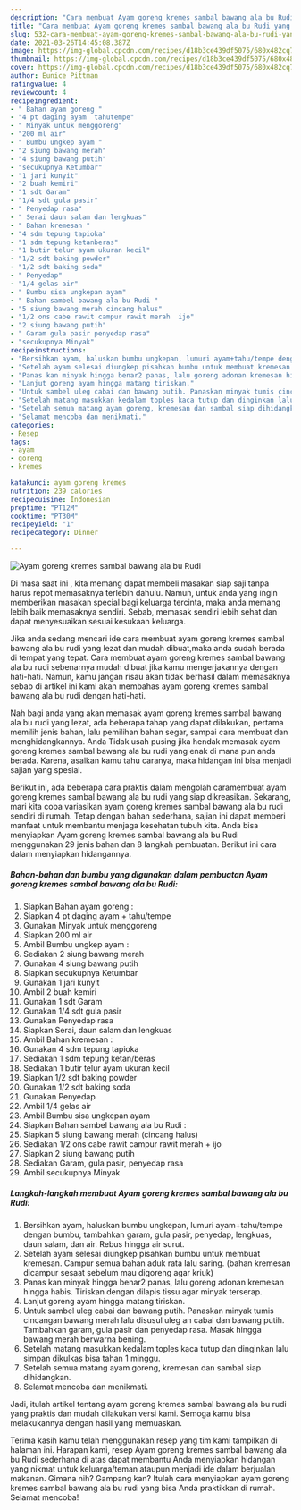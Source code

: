 ```yaml
---
description: "Cara membuat Ayam goreng kremes sambal bawang ala bu Rudi yang enak Untuk Jualan"
title: "Cara membuat Ayam goreng kremes sambal bawang ala bu Rudi yang enak Untuk Jualan"
slug: 532-cara-membuat-ayam-goreng-kremes-sambal-bawang-ala-bu-rudi-yang-enak-untuk-jualan
date: 2021-03-26T14:45:08.387Z
image: https://img-global.cpcdn.com/recipes/d18b3ce439df5075/680x482cq70/ayam-goreng-kremes-sambal-bawang-ala-bu-rudi-foto-resep-utama.jpg
thumbnail: https://img-global.cpcdn.com/recipes/d18b3ce439df5075/680x482cq70/ayam-goreng-kremes-sambal-bawang-ala-bu-rudi-foto-resep-utama.jpg
cover: https://img-global.cpcdn.com/recipes/d18b3ce439df5075/680x482cq70/ayam-goreng-kremes-sambal-bawang-ala-bu-rudi-foto-resep-utama.jpg
author: Eunice Pittman
ratingvalue: 4
reviewcount: 4
recipeingredient:
- " Bahan ayam goreng "
- "4 pt daging ayam  tahutempe"
- " Minyak untuk menggoreng"
- "200 ml air"
- " Bumbu ungkep ayam "
- "2 siung bawang merah"
- "4 siung bawang putih"
- "secukupnya Ketumbar"
- "1 jari kunyit"
- "2 buah kemiri"
- "1 sdt Garam"
- "1/4 sdt gula pasir"
- " Penyedap rasa"
- " Serai daun salam dan lengkuas"
- " Bahan kremesan "
- "4 sdm tepung tapioka"
- "1 sdm tepung ketanberas"
- "1 butir telur ayam ukuran kecil"
- "1/2 sdt baking powder"
- "1/2 sdt baking soda"
- " Penyedap"
- "1/4 gelas air"
- " Bumbu sisa ungkepan ayam"
- " Bahan sambel bawang ala bu Rudi "
- "5 siung bawang merah cincang halus"
- "1/2 ons cabe rawit campur rawit merah  ijo"
- "2 siung bawang putih"
- " Garam gula pasir penyedap rasa"
- "secukupnya Minyak"
recipeinstructions:
- "Bersihkan ayam, haluskan bumbu ungkepan, lumuri ayam+tahu/tempe dengan bumbu, tambahkan garam, gula pasir, penyedap, lengkuas, daun salam, dan air. Rebus hingga air surut."
- "Setelah ayam selesai diungkep pisahkan bumbu untuk membuat kremesan. Campur semua bahan aduk rata lalu saring. (bahan kremesan dicampur sesaat sebelum mau digoreng agar kriuk)"
- "Panas kan minyak hingga benar2 panas, lalu goreng adonan kremesan hingga habis. Tiriskan dengan dilapis tissu agar minyak terserap."
- "Lanjut goreng ayam hingga matang tiriskan."
- "Untuk sambel uleg cabai dan bawang putih. Panaskan minyak tumis cincangan bawang merah lalu disusul uleg an cabai dan bawang putih. Tambahkan garam, gula pasir dan penyedap rasa. Masak hingga bawang merah berwarna bening."
- "Setelah matang masukkan kedalam toples kaca tutup dan dinginkan lalu simpan dikulkas bisa tahan 1 minggu."
- "Setelah semua matang ayam goreng, kremesan dan sambal siap dihidangkan."
- "Selamat mencoba dan menikmati."
categories:
- Resep
tags:
- ayam
- goreng
- kremes

katakunci: ayam goreng kremes 
nutrition: 239 calories
recipecuisine: Indonesian
preptime: "PT12M"
cooktime: "PT30M"
recipeyield: "1"
recipecategory: Dinner

---
```



![Ayam goreng kremes sambal bawang ala bu Rudi](https://img-global.cpcdn.com/recipes/d18b3ce439df5075/680x482cq70/ayam-goreng-kremes-sambal-bawang-ala-bu-rudi-foto-resep-utama.jpg)

Di masa  saat ini , kita memang dapat membeli masakan siap saji tanpa harus repot memasaknya terlebih dahulu. Namun, untuk anda yang ingin memberikan masakan special bagi keluarga tercinta, maka anda memang lebih baik memasaknya sendiri. Sebab, memasak sendiri lebih sehat dan dapat menyesuaikan sesuai kesukaan keluarga.

Jika anda sedang mencari ide cara membuat ayam goreng kremes sambal bawang ala bu rudi yang lezat dan mudah dibuat,maka anda sudah berada di tempat yang tepat. Cara membuat ayam goreng kremes sambal bawang ala bu rudi  sebenarnya mudah dibuat jika kamu mengerjakannya dengan hati-hati. Namun, kamu jangan risau akan tidak berhasil dalam memasaknya 
sebab di artikel ini kami akan membahas ayam goreng kremes sambal bawang ala bu rudi dengan hati-hati.  



Nah bagi anda yang akan memasak ayam goreng kremes sambal bawang ala bu rudi yang lezat, ada beberapa tahap yang dapat dilakukan, pertama memilih jenis bahan, lalu pemilihan bahan segar, sampai cara membuat dan menghidangkannya. Anda Tidak usah pusing jika hendak memasak ayam goreng kremes sambal bawang ala bu rudi yang enak di mana pun anda berada. Karena, asalkan kamu  tahu caranya, maka hidangan ini bisa menjadi sajian yang spesial.

Berikut ini, ada beberapa cara praktis  dalam mengolah caramembuat ayam goreng kremes sambal bawang ala bu rudi yang siap dikreasikan. Sekarang, mari kita coba variasikan ayam goreng kremes sambal bawang ala bu rudi sendiri di rumah. Tetap dengan bahan sederhana, sajian ini dapat memberi manfaat untuk membantu menjaga kesehatan tubuh kita. Anda bisa menyiapkan Ayam goreng kremes sambal bawang ala bu Rudi menggunakan 29 jenis bahan dan 8 langkah pembuatan. Berikut ini cara dalam menyiapkan hidangannya.

<!--inarticleads1-->

##### Bahan-bahan dan bumbu yang digunakan dalam pembuatan Ayam goreng kremes sambal bawang ala bu Rudi:

1. Siapkan  Bahan ayam goreng :
1. Siapkan 4 pt daging ayam + tahu/tempe
1. Gunakan  Minyak untuk menggoreng
1. Siapkan 200 ml air
1. Ambil  Bumbu ungkep ayam :
1. Sediakan 2 siung bawang merah
1. Gunakan 4 siung bawang putih
1. Siapkan secukupnya Ketumbar
1. Gunakan 1 jari kunyit
1. Ambil 2 buah kemiri
1. Gunakan 1 sdt Garam
1. Gunakan 1/4 sdt gula pasir
1. Gunakan  Penyedap rasa
1. Siapkan  Serai, daun salam dan lengkuas
1. Ambil  Bahan kremesan :
1. Gunakan 4 sdm tepung tapioka
1. Sediakan 1 sdm tepung ketan/beras
1. Sediakan 1 butir telur ayam ukuran kecil
1. Siapkan 1/2 sdt baking powder
1. Gunakan 1/2 sdt baking soda
1. Gunakan  Penyedap
1. Ambil 1/4 gelas air
1. Ambil  Bumbu sisa ungkepan ayam
1. Siapkan  Bahan sambel bawang ala bu Rudi :
1. Siapkan 5 siung bawang merah (cincang halus)
1. Sediakan 1/2 ons cabe rawit campur rawit merah + ijo
1. Siapkan 2 siung bawang putih
1. Sediakan  Garam, gula pasir, penyedap rasa
1. Ambil secukupnya Minyak




<!--inarticleads2-->

##### Langkah-langkah membuat Ayam goreng kremes sambal bawang ala bu Rudi:

1. Bersihkan ayam, haluskan bumbu ungkepan, lumuri ayam+tahu/tempe dengan bumbu, tambahkan garam, gula pasir, penyedap, lengkuas, daun salam, dan air. Rebus hingga air surut.
1. Setelah ayam selesai diungkep pisahkan bumbu untuk membuat kremesan. Campur semua bahan aduk rata lalu saring. (bahan kremesan dicampur sesaat sebelum mau digoreng agar kriuk)
1. Panas kan minyak hingga benar2 panas, lalu goreng adonan kremesan hingga habis. Tiriskan dengan dilapis tissu agar minyak terserap.
1. Lanjut goreng ayam hingga matang tiriskan.
1. Untuk sambel uleg cabai dan bawang putih. Panaskan minyak tumis cincangan bawang merah lalu disusul uleg an cabai dan bawang putih. Tambahkan garam, gula pasir dan penyedap rasa. Masak hingga bawang merah berwarna bening.
1. Setelah matang masukkan kedalam toples kaca tutup dan dinginkan lalu simpan dikulkas bisa tahan 1 minggu.
1. Setelah semua matang ayam goreng, kremesan dan sambal siap dihidangkan.
1. Selamat mencoba dan menikmati.




Jadi, itulah artikel tentang  ayam goreng kremes sambal bawang ala bu rudi  yang praktis dan mudah dilakukan versi kami. Semoga kamu bisa melakukannya dengan hasil yang memuaskan. 

Terima kasih kamu telah menggunakan resep yang tim kami tampilkan di halaman ini. Harapan kami, resep  Ayam goreng kremes sambal bawang ala bu Rudi sederhana di atas dapat membantu Anda menyiapkan hidangan yang nikmat untuk keluarga/teman ataupun menjadi ide dalam berjualan makanan. Gimana nih? Gampang kan? Itulah cara menyiapkan ayam goreng kremes sambal bawang ala bu rudi yang bisa Anda praktikkan di rumah. Selamat mencoba!

